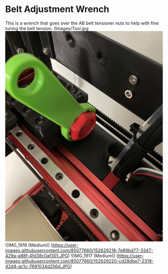 # Belt Adjustment Wrench
This is a wrench that goes over the AB belt tensioner nuts to help with fine tuning the belt tension.
/Images/Tool.jpg
![Tool_2](/Images/Tool_2.jpg)
![IMG_1916 (Medium)] (https://user-images.githubusercontent.com/85077660/152629218-7e89bd77-3347-429a-a88f-4fd38c0af301.JPG)
![IMG_1917 (Medium)] (https://user-images.githubusercontent.com/85077660/152629220-cd28dbe7-2319-42d4-ac1c-7691034d256d.JPG)
 

